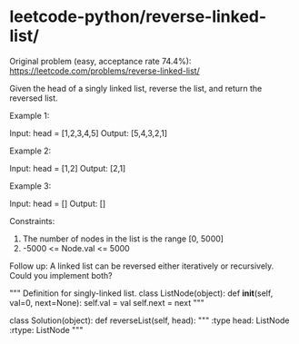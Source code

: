 # leetcode-python/reverse-linked-list/

Original problem (easy, acceptance rate 74.4%): https://leetcode.com/problems/reverse-linked-list/

Given the head of a singly linked list, reverse the list, and return the reversed list.

Example 1:

Input: head = [1,2,3,4,5]
Output: [5,4,3,2,1]

Example 2:

Input: head = [1,2]
Output: [2,1]

Example 3:

Input: head = []
Output: []

Constraints:

1) The number of nodes in the list is the range [0, 5000]
2) -5000 <= Node.val <= 5000

Follow up: A linked list can be reversed either iteratively or recursively. Could you implement both?

"""
Definition for singly-linked list.
class ListNode(object):
    def __init__(self, val=0, next=None):
        self.val = val
        self.next = next
"""

class Solution(object):
    def reverseList(self, head):
        """
        :type head: ListNode
        :rtype: ListNode
        """
